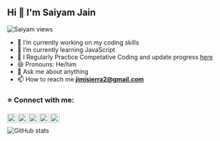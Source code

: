 ## Hi 👋 I'm Saiyam Jain
<p> <img src="https://komarev.com/ghpvc/?username=samdevpy" alt="Saiyam views" /> </p>

- 🔭  I’m currently working on my coding skills
- 🌱 I’m currently learning JavaScript
- 👯 I Regularly Practice Competative Coding and update progress [here](https://github.com/samdev-py/Data-Structures-and-algorithms)
- 😄 Pronouns: He/him
- 💬 Ask me about anything
- 📫 How to reach me **jimisierra2@gmail.com**

<h3 align="left">⭐ Connect with me: </h3>
<a href="https://twitter.com/_Samdev_">
  <img align="left" alt="My Twitter" width="22px" src="https://cdn.jsdelivr.net/npm/simple-icons@v3/icons/twitter.svg" />
  </a>
  <a href="https://www.linkedin.com/in/samdevpy/">
  <img align="left" alt="My Linkdein" width="22px" src="https://cdn.jsdelivr.net/npm/simple-icons@v3/icons/linkedin.svg" />
</a>
<a href="https://github.com/samdevpy">
  <img align="left" alt="My Github" width="22px" src="https://cdn.jsdelivr.net/npm/simple-icons@v3/icons/github.svg" />
  </a>
  <a href="https://t.me/itzsamdev">
  <img align="left" alt="My Telegram" width="22px" src="https://cdn.jsdelivr.net/npm/simple-icons@v3/icons/telegram.svg" />
</a>

  <a href="https://www.youtube.com/channel/UCqZMR3jNsudkKd6Hbl-pSpQ">
  <img align="left" alt="My Youtube" width="22px" src="https://cdn.jsdelivr.net/npm/simple-icons@v3/icons/youtube.svg" />
</a>
<br>


![GitHub stats](https://github-readme-stats.vercel.app/api?username=itzsamdev&show_icons=true&hide_border=true)

